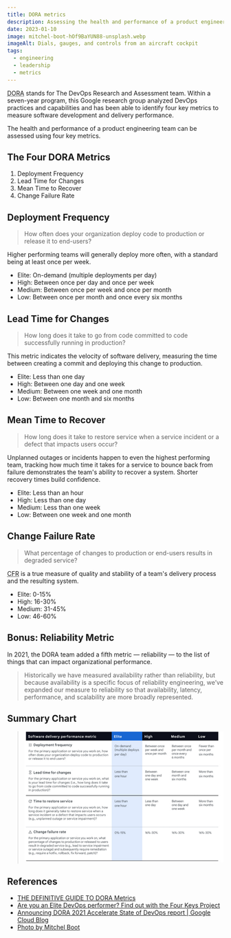 ```yaml
---
title: DORA metrics
description: Assessing the health and performance of a product engineering team
date: 2023-01-10
image: mitchel-boot-hOf9BaYUN88-unsplash.webp
imageAlt: Dials, gauges, and controls from an aircraft cockpit 
tags:
  - engineering
  - leadership
  - metrics
---
```

<abbr title="DevOps Research and Assessment team">DORA</abbr> stands for The DevOps Research and Assessment team. Within a seven-year program, this Google research group analyzed DevOps practices and capabilities and has been able to identify four key metrics to measure software development and delivery performance.

The health and performance of a product engineering team can be assessed using four key metrics.

## The Four DORA Metrics

1. Deployment Frequency
2. Lead Time for Changes
3. Mean Time to Recover
4. Change Failure Rate

## Deployment Frequency

> How often does your organization deploy code to production or release it to end-users?

Higher performing teams will generally deploy more often, with a standard being at least once per week.

- Elite: On-demand (multiple deployments per day)	
- High: Between once per day and once per week	
- Medium: Between once per week and once per month	
- Low: Between once per month and once every six months

## Lead Time for Changes

> How long does it take to go from code committed to code successfully running in production?

This metric indicates the velocity of software delivery, measuring the time between creating a commit and deploying this change to production.

- Elite: Less than one day
- High: Between one day and one week
- Medium: Between one week and one month
- Low: Between one month and six months

## Mean Time to Recover

> How long does it take to restore service when a service incident or a defect that impacts users occur?

Unplanned outages or incidents happen to even the highest performing team, tracking how much time it takes for a service to bounce back from failure demonstrates the team's ability to recover a system. Shorter recovery times build confidence.

- Elite: Less than an hour
- High: Less than one day
- Medium: Less than one week
- Low: Between one week and one month

## Change Failure Rate

> What percentage of changes to production or end-users results in degraded service?

<abbr title="Change Failure Rate">CFR</abbr> is a true measure of quality and stability of a team's delivery process and the resulting system.

- Elite: 0-15%
- High: 16-30%
- Medium: 31-45%
- Low: 46-60%

## Bonus: Reliability Metric

In 2021, the DORA team added a fifth metric — reliability — to the list of things that can impact organizational performance.

> Historically we have measured availability rather than reliability, but because availability is a specific focus of reliability engineering, we’ve expanded our measure to reliability so that availability, latency, performance, and scalability are more broadly represented.

## Summary Chart

> ![Chart outlining the DORA metrics](dora-metrics.jpg)

## References

- [THE DEFINITIVE GUIDE TO
DORA Metrics](https://www.leanix.net/en/wiki/vsm/dora-metrics)
- [Are you an Elite DevOps performer? Find out with the Four Keys Project](https://cloud.google.com/blog/products/devops-sre/using-the-four-keys-to-measure-your-devops-performance)
- [Announcing DORA 2021 Accelerate State of DevOps report | Google Cloud Blog](https://cloud.google.com/blog/products/devops-sre/announcing-dora-2021-accelerate-state-of-devops-report)
- [Photo by Mitchel Boot](https://unsplash.com/photos/hOf9BaYUN88?utm_source=unsplash&utm_medium=referral&utm_content=creditShareLink)  